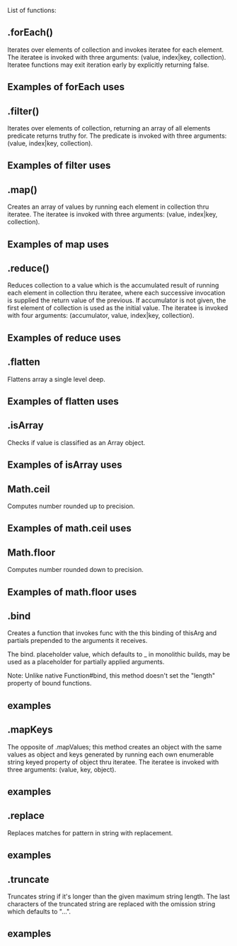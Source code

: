 List of functions:

## .forEach()
Iterates over elements of collection and invokes iteratee for each element. The iteratee is invoked with three arguments: (value, index|key, collection). Iteratee functions may exit iteration early by explicitly returning false.

## Examples of forEach uses

## .filter()
Iterates over elements of collection, returning an array of all elements predicate returns truthy for. The predicate is invoked with three arguments: (value, index|key, collection).

## Examples of filter uses


## .map()
Creates an array of values by running each element in collection thru iteratee. The iteratee is invoked with three arguments:
(value, index|key, collection).

## Examples of map uses

## .reduce()
Reduces collection to a value which is the accumulated result of running each element in collection thru iteratee, where each successive invocation is supplied the return value of the previous. If accumulator is not given, the first element of collection is used as the initial value. The iteratee is invoked with four arguments:
(accumulator, value, index|key, collection).

## Examples of reduce uses


## .flatten

Flattens array a single level deep.

## Examples of flatten uses

## .isArray

Checks if value is classified as an Array object.

## Examples of isArray uses

## Math.ceil

Computes number rounded up to precision.

## Examples of math.ceil uses

## Math.floor

Computes number rounded down to precision.

## Examples of math.floor uses

## .bind

Creates a function that invokes func with the this binding of thisArg and partials prepended to the arguments it receives.

The bind. placeholder value, which defaults to _ in monolithic builds, may be used as a placeholder for partially applied arguments.

Note: Unlike native Function#bind, this method doesn't set the "length" property of bound functions.

## examples


## .mapKeys

The opposite of .mapValues; this method creates an object with the same values as object and keys generated by running each own enumerable string keyed property of object thru iteratee. The iteratee is invoked with three arguments: (value, key, object).


## examples

## .replace

Replaces matches for pattern in string with replacement.

## examples

## .truncate

Truncates string if it's longer than the given maximum string length. The last characters of the truncated string are replaced with the omission string which defaults to "...".

## examples 
